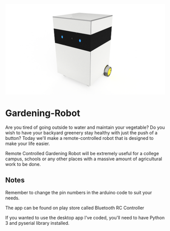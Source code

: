 ![alt text](https://raw.githubusercontent.com/5Volts/Gardening-Robot/master/img.png)
# Gardening-Robot

Are you tired of going outside to water and maintain your vegetable? Do you wish to have your backyard greenery stay healthy with just the push of a button? Today we'll make a remote-controlled robot that is designed to make your life easier.

Remote Controlled Gardening Robot will be extremely useful for a college campus, schools or any other places with a massive amount of agricultural work to be done.

## Notes
Remember to change the pin numbers in the arduino code to suit your needs.

The app can be found on play store called Bluetooth RC Controller

If you wanted to use the desktop app I've coded, you'll need to have Python 3 and pyserial library installed.